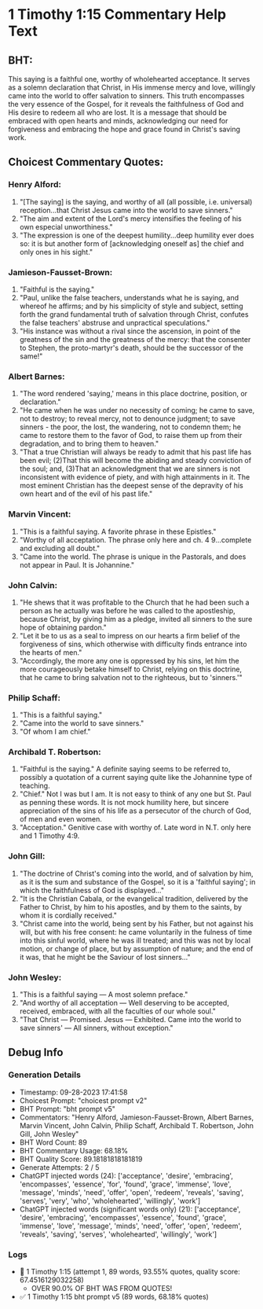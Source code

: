 # 1 Timothy 1:15 Commentary Help Text

## BHT:
This saying is a faithful one, worthy of wholehearted acceptance. It serves as a solemn declaration that Christ, in His immense mercy and love, willingly came into the world to offer salvation to sinners. This truth encompasses the very essence of the Gospel, for it reveals the faithfulness of God and His desire to redeem all who are lost. It is a message that should be embraced with open hearts and minds, acknowledging our need for forgiveness and embracing the hope and grace found in Christ's saving work.

## Choicest Commentary Quotes:
### Henry Alford:
1. "[The saying] is the saying, and worthy of all (all possible, i.e. universal) reception...that Christ Jesus came into the world to save sinners." 
2. "The aim and extent of the Lord's mercy intensifies the feeling of his own especial unworthiness."
3. "The expression is one of the deepest humility...deep humility ever does so: it is but another form of [acknowledging oneself as] the chief and only ones in his sight."

### Jamieson-Fausset-Brown:
1. "Faithful is the saying." 
2. "Paul, unlike the false teachers, understands what he is saying, and whereof he affirms; and by his simplicity of style and subject, setting forth the grand fundamental truth of salvation through Christ, confutes the false teachers' abstruse and unpractical speculations."
3. "His instance was without a rival since the ascension, in point of the greatness of the sin and the greatness of the mercy: that the consenter to Stephen, the proto-martyr's death, should be the successor of the same!"

### Albert Barnes:
1. "The word rendered 'saying,' means in this place doctrine, position, or declaration." 
2. "He came when he was under no necessity of coming; he came to save, not to destroy; to reveal mercy, not to denounce judgment; to save sinners - the poor, the lost, the wandering, not to condemn them; he came to restore them to the favor of God, to raise them up from their degradation, and to bring them to heaven."
3. "That a true Christian will always be ready to admit that his past life has been evil; (2)That this will become the abiding and steady conviction of the soul; and, (3)That an acknowledgment that we are sinners is not inconsistent with evidence of piety, and with high attainments in it. The most eminent Christian has the deepest sense of the depravity of his own heart and of the evil of his past life."

### Marvin Vincent:
1. "This is a faithful saying. A favorite phrase in these Epistles."
2. "Worthy of all acceptation. The phrase only here and ch. 4 9...complete and excluding all doubt."
3. "Came into the world. The phrase is unique in the Pastorals, and does not appear in Paul. It is Johannine."

### John Calvin:
1. "He shews that it was profitable to the Church that he had been such a person as he actually was before he was called to the apostleship, because Christ, by giving him as a pledge, invited all sinners to the sure hope of obtaining pardon."
2. "Let it be to us as a seal to impress on our hearts a firm belief of the forgiveness of sins, which otherwise with difficulty finds entrance into the hearts of men."
3. "Accordingly, the more any one is oppressed by his sins, let him the more courageously betake himself to Christ, relying on this doctrine, that he came to bring salvation not to the righteous, but to 'sinners.'"

### Philip Schaff:
1. "This is a faithful saying."
2. "Came into the world to save sinners."
3. "Of whom I am chief."

### Archibald T. Robertson:
1. "Faithful is the saying." A definite saying seems to be referred to, possibly a quotation of a current saying quite like the Johannine type of teaching.
2. "Chief." Not I was but I am. It is not easy to think of any one but St. Paul as penning these words. It is not mock humility here, but sincere appreciation of the sins of his life as a persecutor of the church of God, of men and even women.
3. "Acceptation." Genitive case with worthy of. Late word in N.T. only here and 1 Timothy 4:9.

### John Gill:
1. "The doctrine of Christ's coming into the world, and of salvation by him, as it is the sum and substance of the Gospel, so it is a 'faithful saying'; in which the faithfulness of God is displayed..."
2. "It is the Christian Cabala, or the evangelical tradition, delivered by the Father to Christ, by him to his apostles, and by them to the saints, by whom it is cordially received."
3. "Christ came into the world, being sent by his Father, but not against his will, but with his free consent: he came voluntarily in the fulness of time into this sinful world, where he was ill treated; and this was not by local motion, or change of place, but by assumption of nature; and the end of it was, that he might be the Saviour of lost sinners..."

### John Wesley:
1. "This is a faithful saying — A most solemn preface."
2. "And worthy of all acceptation — Well deserving to be accepted, received, embraced, with all the faculties of our whole soul."
3. "That Christ — Promised. Jesus — Exhibited. Came into the world to save sinners' — All sinners, without exception."


## Debug Info
### Generation Details
- Timestamp: 09-28-2023 17:41:58
- Choicest Prompt: "choicest prompt v2"
- BHT Prompt: "bht prompt v5"
- Commentators: "Henry Alford, Jamieson-Fausset-Brown, Albert Barnes, Marvin Vincent, John Calvin, Philip Schaff, Archibald T. Robertson, John Gill, John Wesley"
- BHT Word Count: 89
- BHT Commentary Usage: 68.18%
- BHT Quality Score: 89.18181818181819
- Generate Attempts: 2 / 5
- ChatGPT injected words (24):
	['acceptance', 'desire', 'embracing', 'encompasses', 'essence', 'for', 'found', 'grace', 'immense', 'love', 'message', 'minds', 'need', 'offer', 'open', 'redeem', 'reveals', 'saving', 'serves', 'very', 'who', 'wholehearted', 'willingly', 'work']
- ChatGPT injected words (significant words only) (21):
	['acceptance', 'desire', 'embracing', 'encompasses', 'essence', 'found', 'grace', 'immense', 'love', 'message', 'minds', 'need', 'offer', 'open', 'redeem', 'reveals', 'saving', 'serves', 'wholehearted', 'willingly', 'work']

### Logs
- 🔄 1 Timothy 1:15 (attempt 1, 89 words, 93.55% quotes, quality score: 67.4516129032258) 
	- OVER 90.0% OF BHT WAS FROM QUOTES!
- ✅ 1 Timothy 1:15 bht prompt v5 (89 words, 68.18% quotes)